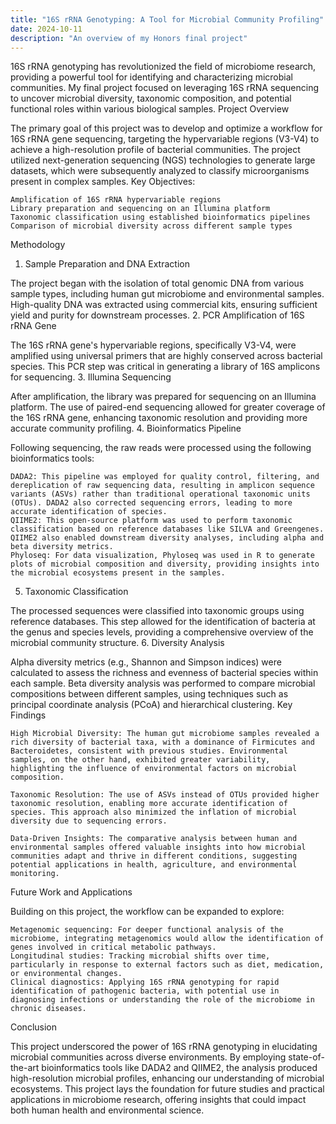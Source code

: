 ```yaml
---
title: "16S rRNA Genotyping: A Tool for Microbial Community Profiling"
date: 2024-10-11
description: "An overview of my Honors final project"
---
```



16S rRNA genotyping has revolutionized the field of microbiome research, providing a powerful tool for identifying and characterizing microbial communities. My final project focused on leveraging 16S rRNA sequencing to uncover microbial diversity, taxonomic composition, and potential functional roles within various biological samples.
Project Overview

The primary goal of this project was to develop and optimize a workflow for 16S rRNA gene sequencing, targeting the hypervariable regions (V3-V4) to achieve a high-resolution profile of bacterial communities. The project utilized next-generation sequencing (NGS) technologies to generate large datasets, which were subsequently analyzed to classify microorganisms present in complex samples.
Key Objectives:

    Amplification of 16S rRNA hypervariable regions
    Library preparation and sequencing on an Illumina platform
    Taxonomic classification using established bioinformatics pipelines
    Comparison of microbial diversity across different sample types

Methodology
1. Sample Preparation and DNA Extraction

The project began with the isolation of total genomic DNA from various sample types, including human gut microbiome and environmental samples. High-quality DNA was extracted using commercial kits, ensuring sufficient yield and purity for downstream processes.
2. PCR Amplification of 16S rRNA Gene

The 16S rRNA gene's hypervariable regions, specifically V3-V4, were amplified using universal primers that are highly conserved across bacterial species. This PCR step was critical in generating a library of 16S amplicons for sequencing.
3. Illumina Sequencing

After amplification, the library was prepared for sequencing on an Illumina platform. The use of paired-end sequencing allowed for greater coverage of the 16S rRNA gene, enhancing taxonomic resolution and providing more accurate community profiling.
4. Bioinformatics Pipeline

Following sequencing, the raw reads were processed using the following bioinformatics tools:

    DADA2: This pipeline was employed for quality control, filtering, and dereplication of raw sequencing data, resulting in amplicon sequence variants (ASVs) rather than traditional operational taxonomic units (OTUs). DADA2 also corrected sequencing errors, leading to more accurate identification of species.
    QIIME2: This open-source platform was used to perform taxonomic classification based on reference databases like SILVA and Greengenes. QIIME2 also enabled downstream diversity analyses, including alpha and beta diversity metrics.
    Phyloseq: For data visualization, Phyloseq was used in R to generate plots of microbial composition and diversity, providing insights into the microbial ecosystems present in the samples.

5. Taxonomic Classification

The processed sequences were classified into taxonomic groups using reference databases. This step allowed for the identification of bacteria at the genus and species levels, providing a comprehensive overview of the microbial community structure.
6. Diversity Analysis

Alpha diversity metrics (e.g., Shannon and Simpson indices) were calculated to assess the richness and evenness of bacterial species within each sample. Beta diversity analysis was performed to compare microbial compositions between different samples, using techniques such as principal coordinate analysis (PCoA) and hierarchical clustering.
Key Findings

    High Microbial Diversity: The human gut microbiome samples revealed a rich diversity of bacterial taxa, with a dominance of Firmicutes and Bacteroidetes, consistent with previous studies. Environmental samples, on the other hand, exhibited greater variability, highlighting the influence of environmental factors on microbial composition.

    Taxonomic Resolution: The use of ASVs instead of OTUs provided higher taxonomic resolution, enabling more accurate identification of species. This approach also minimized the inflation of microbial diversity due to sequencing errors.

    Data-Driven Insights: The comparative analysis between human and environmental samples offered valuable insights into how microbial communities adapt and thrive in different conditions, suggesting potential applications in health, agriculture, and environmental monitoring.

Future Work and Applications

Building on this project, the workflow can be expanded to explore:

    Metagenomic sequencing: For deeper functional analysis of the microbiome, integrating metagenomics would allow the identification of genes involved in critical metabolic pathways.
    Longitudinal studies: Tracking microbial shifts over time, particularly in response to external factors such as diet, medication, or environmental changes.
    Clinical diagnostics: Applying 16S rRNA genotyping for rapid identification of pathogenic bacteria, with potential use in diagnosing infections or understanding the role of the microbiome in chronic diseases.

Conclusion

This project underscored the power of 16S rRNA genotyping in elucidating microbial communities across diverse environments. By employing state-of-the-art bioinformatics tools like DADA2 and QIIME2, the analysis produced high-resolution microbial profiles, enhancing our understanding of microbial ecosystems. This project lays the foundation for future studies and practical applications in microbiome research, offering insights that could impact both human health and environmental science.
